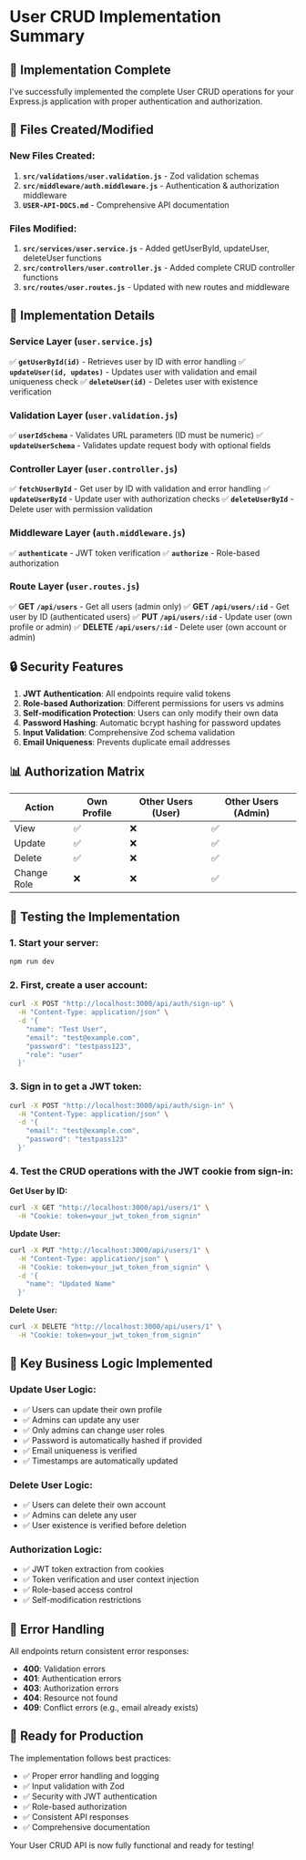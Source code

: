# User CRUD Implementation Summary

## 🎯 Implementation Complete

I've successfully implemented the complete User CRUD operations for your Express.js application with proper authentication and authorization.

## 📁 Files Created/Modified

### New Files Created:

1. **`src/validations/user.validation.js`** - Zod validation schemas
2. **`src/middleware/auth.middleware.js`** - Authentication & authorization middleware
3. **`USER-API-DOCS.md`** - Comprehensive API documentation

### Files Modified:

1. **`src/services/user.service.js`** - Added getUserById, updateUser, deleteUser functions
2. **`src/controllers/user.controller.js`** - Added complete CRUD controller functions
3. **`src/routes/user.routes.js`** - Updated with new routes and middleware

## 🔧 Implementation Details

### Service Layer (`user.service.js`)

✅ **`getUserById(id)`** - Retrieves user by ID with error handling
✅ **`updateUser(id, updates)`** - Updates user with validation and email uniqueness check
✅ **`deleteUser(id)`** - Deletes user with existence verification

### Validation Layer (`user.validation.js`)

✅ **`userIdSchema`** - Validates URL parameters (ID must be numeric)
✅ **`updateUserSchema`** - Validates update request body with optional fields

### Controller Layer (`user.controller.js`)

✅ **`fetchUserById`** - Get user by ID with validation and error handling
✅ **`updateUserById`** - Update user with authorization checks
✅ **`deleteUserById`** - Delete user with permission validation

### Middleware Layer (`auth.middleware.js`)

✅ **`authenticate`** - JWT token verification
✅ **`authorize`** - Role-based authorization

### Route Layer (`user.routes.js`)

✅ **GET `/api/users`** - Get all users (admin only)
✅ **GET `/api/users/:id`** - Get user by ID (authenticated users)
✅ **PUT `/api/users/:id`** - Update user (own profile or admin)
✅ **DELETE `/api/users/:id`** - Delete user (own account or admin)

## 🔒 Security Features

1. **JWT Authentication**: All endpoints require valid tokens
2. **Role-based Authorization**: Different permissions for users vs admins
3. **Self-modification Protection**: Users can only modify their own data
4. **Password Hashing**: Automatic bcrypt hashing for password updates
5. **Input Validation**: Comprehensive Zod schema validation
6. **Email Uniqueness**: Prevents duplicate email addresses

## 📊 Authorization Matrix

| Action      | Own Profile | Other Users (User) | Other Users (Admin) |
| ----------- | ----------- | ------------------ | ------------------- |
| View        | ✅          | ❌                 | ✅                  |
| Update      | ✅          | ❌                 | ✅                  |
| Delete      | ✅          | ❌                 | ✅                  |
| Change Role | ❌          | ❌                 | ✅                  |

## 🧪 Testing the Implementation

### 1. Start your server:

```bash
npm run dev
```

### 2. First, create a user account:

```bash
curl -X POST "http://localhost:3000/api/auth/sign-up" \
  -H "Content-Type: application/json" \
  -d '{
    "name": "Test User",
    "email": "test@example.com",
    "password": "testpass123",
    "role": "user"
  }'
```

### 3. Sign in to get a JWT token:

```bash
curl -X POST "http://localhost:3000/api/auth/sign-in" \
  -H "Content-Type: application/json" \
  -d '{
    "email": "test@example.com",
    "password": "testpass123"
  }'
```

### 4. Test the CRUD operations with the JWT cookie from sign-in:

**Get User by ID:**

```bash
curl -X GET "http://localhost:3000/api/users/1" \
  -H "Cookie: token=your_jwt_token_from_signin"
```

**Update User:**

```bash
curl -X PUT "http://localhost:3000/api/users/1" \
  -H "Content-Type: application/json" \
  -H "Cookie: token=your_jwt_token_from_signin" \
  -d '{
    "name": "Updated Name"
  }'
```

**Delete User:**

```bash
curl -X DELETE "http://localhost:3000/api/users/1" \
  -H "Cookie: token=your_jwt_token_from_signin"
```

## 🎯 Key Business Logic Implemented

### Update User Logic:

- ✅ Users can update their own profile
- ✅ Admins can update any user
- ✅ Only admins can change user roles
- ✅ Password is automatically hashed if provided
- ✅ Email uniqueness is verified
- ✅ Timestamps are automatically updated

### Delete User Logic:

- ✅ Users can delete their own account
- ✅ Admins can delete any user
- ✅ User existence is verified before deletion

### Authorization Logic:

- ✅ JWT token extraction from cookies
- ✅ Token verification and user context injection
- ✅ Role-based access control
- ✅ Self-modification restrictions

## 🔄 Error Handling

All endpoints return consistent error responses:

- **400**: Validation errors
- **401**: Authentication errors
- **403**: Authorization errors
- **404**: Resource not found
- **409**: Conflict errors (e.g., email already exists)

## 🚀 Ready for Production

The implementation follows best practices:

- ✅ Proper error handling and logging
- ✅ Input validation with Zod
- ✅ Security with JWT authentication
- ✅ Role-based authorization
- ✅ Consistent API responses
- ✅ Comprehensive documentation

Your User CRUD API is now fully functional and ready for testing!
